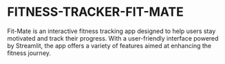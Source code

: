 # FITNESS-TRACKER-FIT-MATE
Fit-Mate is an interactive fitness tracking app designed to help users stay motivated and track their progress. With a user-friendly interface powered by Streamlit, the app offers a variety of features aimed at enhancing the fitness journey.
